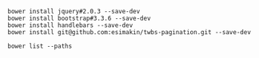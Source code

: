 	bower install jquery#2.0.3 --save-dev
	bower install bootstrap#3.3.6 --save-dev
	bower install handlebars --save-dev
	bower install git@github.com:esimakin/twbs-pagination.git --save-dev

	bower list --paths